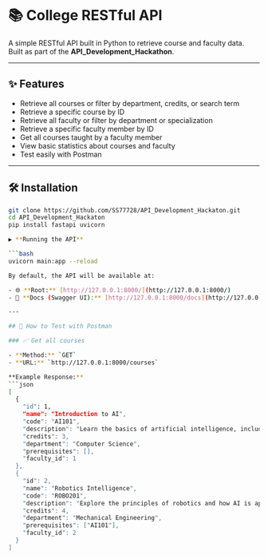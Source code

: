 # 📚 College RESTful API

A simple RESTful API built in Python to retrieve course and faculty data.  
Built as part of the **API_Development_Hackathon**.

---

## ✨ Features

- Retrieve all courses or filter by department, credits, or search term
- Retrieve a specific course by ID
- Retrieve all faculty or filter by department or specialization
- Retrieve a specific faculty member by ID
- Get all courses taught by a faculty member
- View basic statistics about courses and faculty
- Test easily with Postman

---

## 🛠 Installation

```bash
git clone https://github.com/SS77728/API_Development_Hackaton.git
cd API_Development_Hackaton
pip install fastapi uvicorn

▶️ **Running the API**

```bash
uvicorn main:app --reload

By default, the API will be available at:

- 🌐 **Root:** [http://127.0.0.1:8000/](http://127.0.0.1:8000/)
- 📑 **Docs (Swagger UI):** [http://127.0.0.1:8000/docs](http://127.0.0.1:8000/docs)

---

## 🧪 How to Test with Postman

### ✅ Get all courses

- **Method:** `GET`  
- **URL:** `http://127.0.0.1:8000/courses`

**Example Response:**
```json
[
  {
    "id": 1,
    "name": "Introduction to AI",
    "code": "AI101",
    "description": "Learn the basics of artificial intelligence, including machine learning and neural networks.",
    "credits": 3,
    "department": "Computer Science",
    "prerequisites": [],
    "faculty_id": 1
  },
  {
    "id": 2,
    "name": "Robotics Intelligence",
    "code": "ROBO201",
    "description": "Explore the principles of robotics and how AI is applied in robotic systems.",
    "credits": 4,
    "department": "Mechanical Engineering",
    "prerequisites": ["AI101"],
    "faculty_id": 2
  }
]


